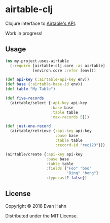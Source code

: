 # airtable-clj

Clojure interface to [Airtable's API](https://airtable.com/api).

Work in progress!

## Usage

```clojure
(ns my-project.uses-airtable
  (:require [airtable-clj.core :as airtable]
            [environ.core :refer [env]))

(def api-key (:airtable-api-key env))
(def base (:airtable-base-id env))
(def table "My Table")

(def five-records
  (airtable/select {:api-key api-key
                    :base base
                    :table table
                    :max-records 5}))

(def just-one-record
  (airtable/retrieve {:api-key api-key
                      :base base
                      :table table
                      :record-id "rec123"}))

(airtable/create {:api-key api-key
                  :base base
                  :table table
                  :fields {"Foo" "boo"
                           "Bing" "bong"}
                  :typecast? false})
```

## License

Copyright © 2018 Evan Hahn

Distributed under the MIT License.
